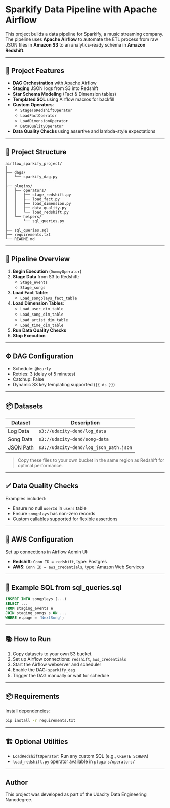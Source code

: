 
# Sparkify Data Pipeline with Apache Airflow

This project builds a data pipeline for Sparkify, a music streaming company. The pipeline uses **Apache Airflow** to automate the ETL process from raw JSON files in **Amazon S3** to an analytics-ready schema in **Amazon Redshift**.

---

## 🔧 Project Features

- **DAG Orchestration** with Apache Airflow
- **Staging** JSON logs from S3 into Redshift
- **Star Schema Modeling** (Fact & Dimension tables)
- **Templated SQL** using Airflow macros for backfill
- **Custom Operators**:
    - `StageToRedshiftOperator`
    - `LoadFactOperator`
    - `LoadDimensionOperator`
    - `DataQualityOperator`
- **Data Quality Checks** using assertive and lambda-style expectations

---

## 📁 Project Structure

```
airflow_sparkify_project/
│
├── dags/
│   └── sparkify_dag.py
│
├── plugins/
│   ├── operators/
│   │   ├── stage_redshift.py
│   │   ├── load_fact.py
│   │   ├── load_dimension.py
│   │   ├── data_quality.py
│   │   └── load_redshift.py
│   └── helpers/
│       └── sql_queries.py
│
├── sql_queries.sql
├── requirements.txt
└── README.md
```

---

## 🧬 Pipeline Overview

1. **Begin Execution** (`DummyOperator`)
2. **Stage Data** from S3 to Redshift:
    - `Stage_events`
    - `Stage_songs`
3. **Load Fact Table**:
    - `Load_songplays_fact_table`
4. **Load Dimension Tables**:
    - `Load_user_dim_table`
    - `Load_song_dim_table`
    - `Load_artist_dim_table`
    - `Load_time_dim_table`
5. **Run Data Quality Checks**
6. **Stop Execution**

---

## ⚙️ DAG Configuration

- Schedule: `@hourly`
- Retries: 3 (delay of 5 minutes)
- Catchup: False
- Dynamic S3 key templating supported (`{{ ds }}`)

---

## 📦 Datasets

| Dataset     | Description                             |
|-------------|-----------------------------------------|
| Log Data    | `s3://udacity-dend/log_data`            |
| Song Data   | `s3://udacity-dend/song-data`           |
| JSON Path   | `s3://udacity-dend/log_json_path.json`  |

> Copy these files to your own bucket in the same region as Redshift for optimal performance.

---

## ✅ Data Quality Checks

Examples included:
- Ensure no null `userId` in `users` table
- Ensure `songplays` has non-zero records
- Custom callables supported for flexible assertions

---

## 🔐 AWS Configuration

Set up connections in Airflow Admin UI:

- **Redshift**: `Conn ID = redshift`, type: Postgres
- **AWS**: `Conn ID = aws_credentials`, type: Amazon Web Services

---

## 🧪 Example SQL from sql_queries.sql

```sql
INSERT INTO songplays (...)
SELECT ...
FROM staging_events e
JOIN staging_songs s ON ...
WHERE e.page = 'NextSong';
```

---

## 📚 How to Run

1. Copy datasets to your own S3 bucket.
2. Set up Airflow connections: `redshift`, `aws_credentials`
3. Start the Airflow webserver and scheduler
4. Enable the DAG: `sparkify_dag`
5. Trigger the DAG manually or wait for schedule

---

## 📦 Requirements

Install dependencies:

```bash
pip install -r requirements.txt
```

---

## 🏗️ Optional Utilities

- `LoadRedshiftOperator`: Run any custom SQL (e.g., `CREATE SCHEMA`)
- `load_redshift.py` operator available in `plugins/operators/`

---

## Author

This project was developed as part of the Udacity Data Engineering Nanodegree.

